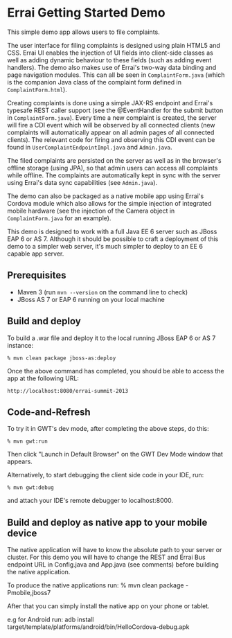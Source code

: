 Errai Getting Started Demo
=====================

This simple demo app allows users to file complaints. 

The user interface for filing complaints is designed using plain HTML5 and CSS. Errai UI enables the injection of UI fields into client-side classes as well as adding dynamic behaviour to these fields (such as adding event handlers). The demo also makes use of Errai's two-way data binding and page navigation modules. This can all be seen in `ComplaintForm.java` (which is the companion Java class of the complaint form defined in `ComplaintForm.html`).

Creating complaints is done using a simple JAX-RS endpoint and Errai's typesafe REST caller support (see the @EventHandler for the submit button in `ComplaintForm.java`). Every time a new complaint is created, the server will fire a CDI event which will be observed by all connected clients (new complaints will automatically appear on all admin pages of all connected clients). The relevant code for firing and observing this CDI event can be found in `UserComplaintEndpointImpl.java` and `Admin.java`.  

The filed complaints are persisted on the server as well as in the browser's offline storage (using JPA), so that admin users can access all complaints while offline. The complaints are automatically kept in sync with the server using Errai's data sync capabilities (see `Admin.java`).

The demo can also be packaged as a native mobile app using Errai's Cordova module which also allows for the simple injection of integrated mobile hardware (see the injection of the Camera object in `ComplaintForm.java` for an example).

This demo is designed to work with a full Java EE 6 server such as JBoss EAP 6 or AS 7. Although it should be possible to craft a deployment of this demo to a simpler web server, it's much simpler to deploy to an EE 6 capable app server.

Prerequisites
-------------

 * Maven 3 (run `mvn --version` on the command line to check)
 * JBoss AS 7 or EAP 6 running on your local machine

Build and deploy
----------------

To build a .war file and deploy it to the local running JBoss EAP 6 or AS 7 instance:

    % mvn clean package jboss-as:deploy

Once the above command has completed, you should be able to access the app at the following URL:

    http://localhost:8080/errai-summit-2013

Code-and-Refresh
----------------

To try it in GWT's dev mode, after completing the above steps, do this:

    % mvn gwt:run

Then click "Launch in Default Browser" on the GWT Dev Mode window that appears.

Alternatively, to start debugging the client side code in your IDE, run:

    % mvn gwt:debug

and attach your IDE's remote debugger to localhost:8000.

Build and deploy as native app to your mobile device
-----------------------------------------------------

The native application will have to know the absolute path to your server or cluster. For this demo you will have to change the REST and Errai Bus endpoint URL in Config.java and App.java (see comments) before building the native application.

To produce the native applications run:
% mvn clean package -Pmobile,jboss7

After that you can simply install the native app on your phone or tablet. 

e.g for Android run:
adb install target/template/platforms/android/bin/HelloCordova-debug.apk
